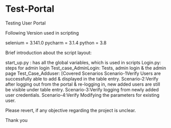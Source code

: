 # Test-Portal
Testing User Portal

Following Version used in scripting

selenium = 3.141.0
pycharm  = 3.1.4
python   = 3.8

Brief introduction about the script layout:

start_up.py : has all the global variables, which is used in scripts
Login.py:     steps for admin login
Test_case_AdminLogin: Tests, admin login & the admin page 
Test_Case_Adduser: [Covered Scenarios
                   Scenario-1Verify Users are successfully able to add & displayed in the table entry.
Scenario-2:Verify after logging out from the portal & re-logging in, new added users are still be visible under table entry.
Scenario-3:Verify logging from newly added user credentials.
Scenario-4:Verify Modifying the parameters for existing user.


Please revert, if any objective regarding the project is unclear.

Thank you

